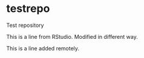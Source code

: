 # testrepo
Test repository

This is a line from RStudio. Modified in different way.

This is a line added remotely.
